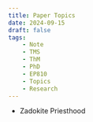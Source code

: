 ```yaml
---
title: Paper Topics
date: 2024-09-15
draft: false
tags:
    - Note
    - TMS
    - ThM
    - PhD
    - EP810
    - Topics
    - Research
---
```


- Zadokite Priesthood
